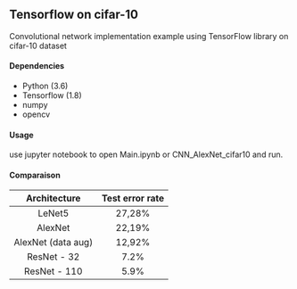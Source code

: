## Tensorflow on cifar-10

Convolutional network implementation example using TensorFlow library on cifar-10 dataset 

#### Dependencies
* Python (3.6)
* Tensorflow (1.8)
* numpy 
* opencv


#### Usage
use jupyter notebook to open Main.ipynb or CNN_AlexNet_cifar10 and run.


#### Comparaison 

| Architecture        | Test error rate |
| :---------------:   | :--------------:|
| LeNet5              | 27,28%          |
| AlexNet             | 22,19%          |
| AlexNet (data aug)  | 12,92%          |
| ResNet - 32         | 7.2%            |
| ResNet - 110        | 5.9%            |